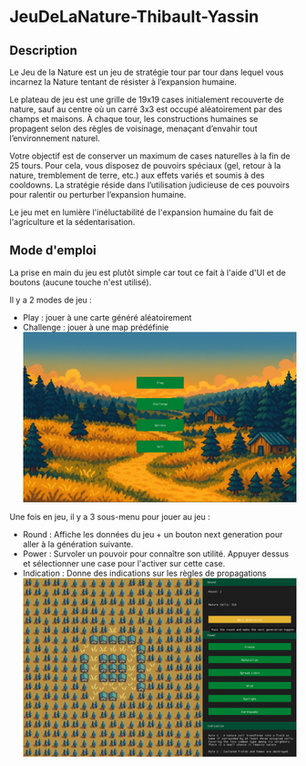 # JeuDeLaNature-Thibault-Yassin

## Description
Le Jeu de la Nature est un jeu de stratégie tour par tour dans lequel vous incarnez la Nature tentant de résister à l’expansion humaine.

Le plateau de jeu est une grille de 19x19 cases initialement recouverte de nature, sauf au centre où un carré 3x3 est occupé aléatoirement par des champs et maisons. À chaque tour, les constructions humaines se propagent selon des règles de voisinage, menaçant d’envahir tout l’environnement naturel.

Votre objectif est de conserver un maximum de cases naturelles à la fin de 25 tours. Pour cela, vous disposez de pouvoirs spéciaux (gel, retour à la nature, tremblement de terre, etc.) aux effets variés et soumis à des cooldowns. La stratégie réside dans l’utilisation judicieuse de ces pouvoirs pour ralentir ou perturber l’expansion humaine.

Le jeu met en lumière l'inéluctabilité de l'expansion humaine du fait de l'agriculture et la sédentarisation.

## Mode d'emploi
La prise en main du jeu est plutôt simple car tout ce fait à l'aide d'UI et de boutons (aucune touche n'est utilisé).

Il y a 2 modes de jeu :
- Play : jouer à une carte généré aléatoirement
- Challenge : jouer à une map prédéfinie
![Aperçu du menu principal](resources/illustrations/main_menu.png)

Une fois en jeu, il y a 3 sous-menu pour jouer au jeu :
- Round : Affiche les données du jeu + un bouton next generation pour aller à la génération suivante.
- Power : Survoler un pouvoir pour connaître son utilité. Appuyer dessus et sélectionner une case pour l'activer sur cette case.
- Indication : Donne des indications sur les règles de propagations
![Aperçu en jeu](resources/illustrations/ingame.png)